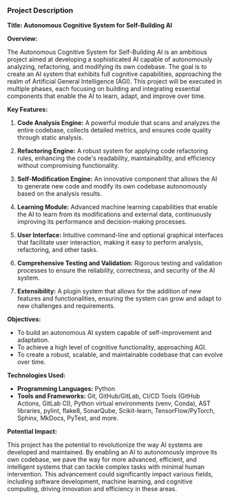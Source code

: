 ### Project Description

**Title: Autonomous Cognitive System for Self-Building AI**

**Overview:**

The Autonomous Cognitive System for Self-Building AI is an ambitious project aimed at developing a sophisticated AI capable of autonomously analyzing, refactoring, and modifying its own codebase. The goal is to create an AI system that exhibits full cognitive capabilities, approaching the realm of Artificial General Intelligence (AGI). This project will be executed in multiple phases, each focusing on building and integrating essential components that enable the AI to learn, adapt, and improve over time.

**Key Features:**

1. **Code Analysis Engine:** A powerful module that scans and analyzes the entire codebase, collects detailed metrics, and ensures code quality through static analysis.
   
2. **Refactoring Engine:** A robust system for applying code refactoring rules, enhancing the code's readability, maintainability, and efficiency without compromising functionality.

3. **Self-Modification Engine:** An innovative component that allows the AI to generate new code and modify its own codebase autonomously based on the analysis results.

4. **Learning Module:** Advanced machine learning capabilities that enable the AI to learn from its modifications and external data, continuously improving its performance and decision-making processes.

5. **User Interface:** Intuitive command-line and optional graphical interfaces that facilitate user interaction, making it easy to perform analysis, refactoring, and other tasks.

6. **Comprehensive Testing and Validation:** Rigorous testing and validation processes to ensure the reliability, correctness, and security of the AI system.

7. **Extensibility:** A plugin system that allows for the addition of new features and functionalities, ensuring the system can grow and adapt to new challenges and requirements.

**Objectives:**

- To build an autonomous AI system capable of self-improvement and adaptation.
- To achieve a high level of cognitive functionality, approaching AGI.
- To create a robust, scalable, and maintainable codebase that can evolve over time.

**Technologies Used:**

- **Programming Languages:** Python
- **Tools and Frameworks:** Git, GitHub/GitLab, CI/CD Tools (GitHub Actions, GitLab CI), Python virtual environments (venv, Conda), AST libraries, pylint, flake8, SonarQube, Scikit-learn, TensorFlow/PyTorch, Sphinx, MkDocs, PyTest, and more.

**Potential Impact:**

This project has the potential to revolutionize the way AI systems are developed and maintained. By enabling an AI to autonomously improve its own codebase, we pave the way for more advanced, efficient, and intelligent systems that can tackle complex tasks with minimal human intervention. This advancement could significantly impact various fields, including software development, machine learning, and cognitive computing, driving innovation and efficiency in these areas.